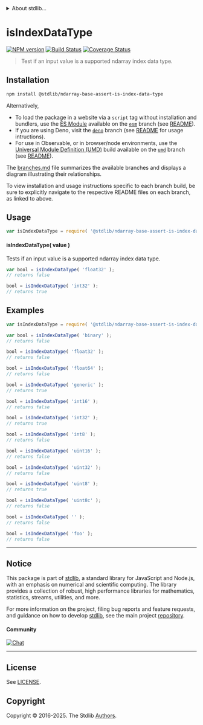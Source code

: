 <!--

@license Apache-2.0

Copyright (c) 2025 The Stdlib Authors.

Licensed under the Apache License, Version 2.0 (the "License");
you may not use this file except in compliance with the License.
You may obtain a copy of the License at

   http://www.apache.org/licenses/LICENSE-2.0

Unless required by applicable law or agreed to in writing, software
distributed under the License is distributed on an "AS IS" BASIS,
WITHOUT WARRANTIES OR CONDITIONS OF ANY KIND, either express or implied.
See the License for the specific language governing permissions and
limitations under the License.

-->


<details>
  <summary>
    About stdlib...
  </summary>
  <p>We believe in a future in which the web is a preferred environment for numerical computation. To help realize this future, we've built stdlib. stdlib is a standard library, with an emphasis on numerical and scientific computation, written in JavaScript (and C) for execution in browsers and in Node.js.</p>
  <p>The library is fully decomposable, being architected in such a way that you can swap out and mix and match APIs and functionality to cater to your exact preferences and use cases.</p>
  <p>When you use stdlib, you can be absolutely certain that you are using the most thorough, rigorous, well-written, studied, documented, tested, measured, and high-quality code out there.</p>
  <p>To join us in bringing numerical computing to the web, get started by checking us out on <a href="https://github.com/stdlib-js/stdlib">GitHub</a>, and please consider <a href="https://opencollective.com/stdlib">financially supporting stdlib</a>. We greatly appreciate your continued support!</p>
</details>

# isIndexDataType

[![NPM version][npm-image]][npm-url] [![Build Status][test-image]][test-url] [![Coverage Status][coverage-image]][coverage-url] <!-- [![dependencies][dependencies-image]][dependencies-url] -->

> Test if an input value is a supported ndarray index data type.

<!-- Section to include introductory text. Make sure to keep an empty line after the intro `section` element and another before the `/section` close. -->

<section class="intro">

</section>

<!-- /.intro -->

<!-- Package usage documentation. -->

<section class="installation">

## Installation

```bash
npm install @stdlib/ndarray-base-assert-is-index-data-type
```

Alternatively,

-   To load the package in a website via a `script` tag without installation and bundlers, use the [ES Module][es-module] available on the [`esm`][esm-url] branch (see [README][esm-readme]).
-   If you are using Deno, visit the [`deno`][deno-url] branch (see [README][deno-readme] for usage intructions).
-   For use in Observable, or in browser/node environments, use the [Universal Module Definition (UMD)][umd] build available on the [`umd`][umd-url] branch (see [README][umd-readme]).

The [branches.md][branches-url] file summarizes the available branches and displays a diagram illustrating their relationships.

To view installation and usage instructions specific to each branch build, be sure to explicitly navigate to the respective README files on each branch, as linked to above.

</section>

<section class="usage">

## Usage

```javascript
var isIndexDataType = require( '@stdlib/ndarray-base-assert-is-index-data-type' );
```

#### isIndexDataType( value )

Tests if an input value is a supported ndarray index data type.

```javascript
var bool = isIndexDataType( 'float32' );
// returns false

bool = isIndexDataType( 'int32' );
// returns true
```

</section>

<!-- /.usage -->

<!-- Package usage notes. Make sure to keep an empty line after the `section` element and another before the `/section` close. -->

<section class="notes">

</section>

<!-- /.notes -->

<!-- Package usage examples. -->

<section class="examples">

## Examples

<!-- eslint no-undef: "error" -->

```javascript
var isIndexDataType = require( '@stdlib/ndarray-base-assert-is-index-data-type' );

var bool = isIndexDataType( 'binary' );
// returns false

bool = isIndexDataType( 'float32' );
// returns false

bool = isIndexDataType( 'float64' );
// returns false

bool = isIndexDataType( 'generic' );
// returns true

bool = isIndexDataType( 'int16' );
// returns false

bool = isIndexDataType( 'int32' );
// returns true

bool = isIndexDataType( 'int8' );
// returns false

bool = isIndexDataType( 'uint16' );
// returns false

bool = isIndexDataType( 'uint32' );
// returns false

bool = isIndexDataType( 'uint8' );
// returns true

bool = isIndexDataType( 'uint8c' );
// returns false

bool = isIndexDataType( '' );
// returns false

bool = isIndexDataType( 'foo' );
// returns false
```

</section>

<!-- /.examples -->

<!-- Section to include cited references. If references are included, add a horizontal rule *before* the section. Make sure to keep an empty line after the `section` element and another before the `/section` close. -->

<section class="references">

</section>

<!-- /.references -->

<!-- Section for related `stdlib` packages. Do not manually edit this section, as it is automatically populated. -->

<section class="related">

</section>

<!-- /.related -->

<!-- Section for all links. Make sure to keep an empty line after the `section` element and another before the `/section` close. -->


<section class="main-repo" >

* * *

## Notice

This package is part of [stdlib][stdlib], a standard library for JavaScript and Node.js, with an emphasis on numerical and scientific computing. The library provides a collection of robust, high performance libraries for mathematics, statistics, streams, utilities, and more.

For more information on the project, filing bug reports and feature requests, and guidance on how to develop [stdlib][stdlib], see the main project [repository][stdlib].

#### Community

[![Chat][chat-image]][chat-url]

---

## License

See [LICENSE][stdlib-license].


## Copyright

Copyright &copy; 2016-2025. The Stdlib [Authors][stdlib-authors].

</section>

<!-- /.stdlib -->

<!-- Section for all links. Make sure to keep an empty line after the `section` element and another before the `/section` close. -->

<section class="links">

[npm-image]: http://img.shields.io/npm/v/@stdlib/ndarray-base-assert-is-index-data-type.svg
[npm-url]: https://npmjs.org/package/@stdlib/ndarray-base-assert-is-index-data-type

[test-image]: https://github.com/stdlib-js/ndarray-base-assert-is-index-data-type/actions/workflows/test.yml/badge.svg?branch=main
[test-url]: https://github.com/stdlib-js/ndarray-base-assert-is-index-data-type/actions/workflows/test.yml?query=branch:main

[coverage-image]: https://img.shields.io/codecov/c/github/stdlib-js/ndarray-base-assert-is-index-data-type/main.svg
[coverage-url]: https://codecov.io/github/stdlib-js/ndarray-base-assert-is-index-data-type?branch=main

<!--

[dependencies-image]: https://img.shields.io/david/stdlib-js/ndarray-base-assert-is-index-data-type.svg
[dependencies-url]: https://david-dm.org/stdlib-js/ndarray-base-assert-is-index-data-type/main

-->

[chat-image]: https://img.shields.io/gitter/room/stdlib-js/stdlib.svg
[chat-url]: https://app.gitter.im/#/room/#stdlib-js_stdlib:gitter.im

[stdlib]: https://github.com/stdlib-js/stdlib

[stdlib-authors]: https://github.com/stdlib-js/stdlib/graphs/contributors

[umd]: https://github.com/umdjs/umd
[es-module]: https://developer.mozilla.org/en-US/docs/Web/JavaScript/Guide/Modules

[deno-url]: https://github.com/stdlib-js/ndarray-base-assert-is-index-data-type/tree/deno
[deno-readme]: https://github.com/stdlib-js/ndarray-base-assert-is-index-data-type/blob/deno/README.md
[umd-url]: https://github.com/stdlib-js/ndarray-base-assert-is-index-data-type/tree/umd
[umd-readme]: https://github.com/stdlib-js/ndarray-base-assert-is-index-data-type/blob/umd/README.md
[esm-url]: https://github.com/stdlib-js/ndarray-base-assert-is-index-data-type/tree/esm
[esm-readme]: https://github.com/stdlib-js/ndarray-base-assert-is-index-data-type/blob/esm/README.md
[branches-url]: https://github.com/stdlib-js/ndarray-base-assert-is-index-data-type/blob/main/branches.md

[stdlib-license]: https://raw.githubusercontent.com/stdlib-js/ndarray-base-assert-is-index-data-type/main/LICENSE

</section>

<!-- /.links -->
